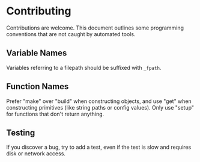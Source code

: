 # Contributing

Contributions are welcome.
This document outlines some programming conventions that are not caught by automated tools.

## Variable Names

Variables referring to a filepath should be suffixed with `_fpath`.

## Function Names

Prefer "make" over "build" when constructing objects, and use "get" when constructing primitives (like string paths or config values).
Only use "setup" for functions that don't return anything.

## Testing

If you discover a bug, try to add a test, even if the test is slow and requires disk or network access.
